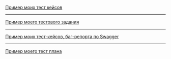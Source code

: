[Пример моих тест кейсов](https://docs.google.com/spreadsheets/d/1l8qISAFS1Qo0IZqtEHDOQd6FY8ddh916/edit?usp=sharing&ouid=114195792265964459856&rtpof=true&sd=true)

---

[Пример моего тестового задания](https://docs.google.com/spreadsheets/d/1avfHYGdpYUCAI3HL5S6Tuni4xYTwOMpDMQHvr7c68cY/edit?usp=sharing)

---

[Пример моих тест-кейсов, баг-репорта по Swagger](https://docs.google.com/spreadsheets/d/1b6JgUIXAcsEo5ORzncHUNkO-KVI0Wd9r/edit?usp=sharing&ouid=114195792265964459856&rtpof=true&sd=true)

---

[Пример моего тест плана](https://docs.google.com/document/d/1ffjs11NcELRo8HoutU1b-zyiKGeKu6yF/edit?usp=sharing&ouid=114195792265964459856&rtpof=true&sd=true)

